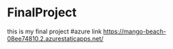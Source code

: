 # FinalProject
 this is my final project
 #azure link https://mango-beach-08ee74810.2.azurestaticapps.net/
